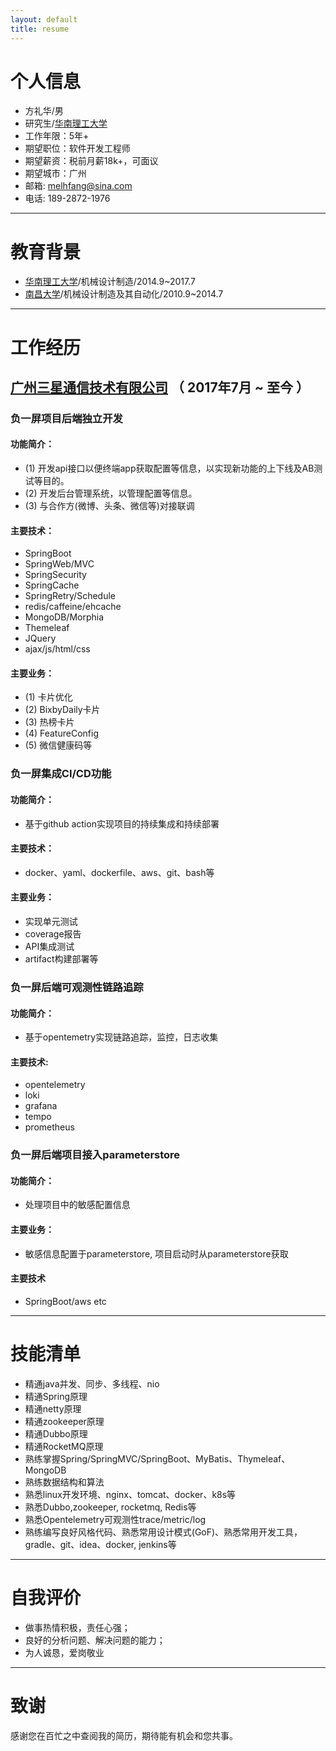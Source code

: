 ```yaml
---
layout: default
title: resume
---
```

# 个人信息
 - 方礼华/男
 - 研究生/<a href="https://www.scut.edu.cn/">华南理工大学</a> 
 - 工作年限：5年+
 - 期望职位：软件开发工程师
 - 期望薪资：税前月薪18k+，可面议
 - 期望城市：广州
 - 邮箱: <a href="https://mail.sina.com.cn/">melhfang@sina.com</a>
 - 电话: 189-2872-1976

---
# 教育背景
- <a href="https://www.scut.edu.cn/">华南理工大学</a>/机械设计制造/2014.9~2017.7
- <a href="https://www.ncu.edu.cn/">南昌大学</a>/机械设计制造及其自动化/2010.9~2014.7

---

# 工作经历

## <a href="https://www.samsung.com/cn/">广州三星通信技术有限公司</a> （ 2017年7月 ~ 至今 ）

### 负一屏项目后端独立开发
#### 功能简介： 
- (1) 开发api接口以便终端app获取配置等信息，以实现新功能的上下线及AB测试等目的。
- (2) 开发后台管理系统，以管理配置等信息。
- (3) 与合作方(微博、头条、微信等)对接联调
  
#### 主要技术：
- SpringBoot
- SpringWeb/MVC
- SpringSecurity
- SpringCache
- SpringRetry/Schedule
- redis/caffeine/ehcache
- MongoDB/Morphia
- Themeleaf
- JQuery
- ajax/js/html/css
  
#### 主要业务：
- (1) 卡片优化 
- (2) BixbyDaily卡片 
- (3) 热榜卡片 
- (4) FeatureConfig 
- (5) 微信健康码等 


### 负一屏集成CI/CD功能 
#### 功能简介：
- 基于github action实现项目的持续集成和持续部署
  
#### 主要技术：
- docker、yaml、dockerfile、aws、git、bash等
  
#### 主要业务：
- 实现单元测试
- coverage报告
- API集成测试
- artifact构建部署等

### 负一屏后端可观测性链路追踪
#### 功能简介：
- 基于opentemetry实现链路追踪，监控，日志收集

#### 主要技术: 
- opentelemetry
- loki
- grafana
- tempo
- prometheus

### 负一屏后端项目接入parameterstore
#### 功能简介：
- 处理项目中的敏感配置信息
#### 主要业务：
- 敏感信息配置于parameterstore, 项目启动时从parameterstore获取
#### 主要技术
- SpringBoot/aws etc
  
---


# 技能清单
- 精通java并发、同步、多线程、nio
- 精通Spring原理
- 精通netty原理
- 精通zookeeper原理
- 精通Dubbo原理
- 精通RocketMQ原理
- 熟练掌握Spring/SpringMVC/SpringBoot、MyBatis、Thymeleaf、MongoDB
- 熟练数据结构和算法
- 熟悉linux开发环境、nginx、tomcat、docker、k8s等
- 熟悉Dubbo,zookeeper, rocketmq, Redis等
- 熟悉Opentelemetry可观测性trace/metric/log
- 熟练编写良好风格代码、熟悉常用设计模式(GoF)、熟悉常用开发工具，gradle、git、idea、docker, jenkins等

---
# 自我评价
- 做事热情积极，责任心强；
- 良好的分析问题、解决问题的能力；
- 为人诚恳，爱岗敬业
  
---

# 致谢
感谢您在百忙之中查阅我的简历，期待能有机会和您共事。
